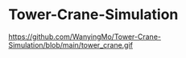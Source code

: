 # Tower-Crane-Simulation
https://github.com/WanyingMo/Tower-Crane-Simulation/blob/main/tower_crane.gif
